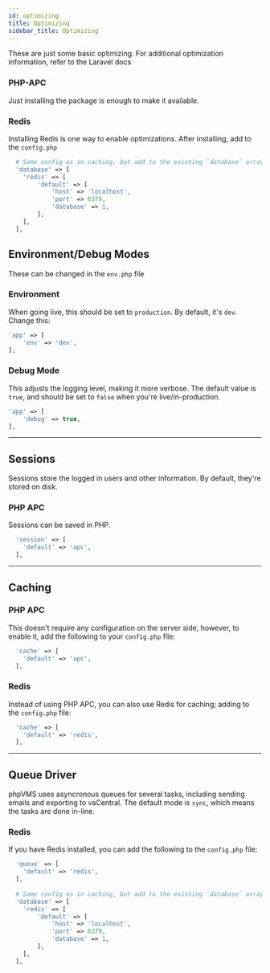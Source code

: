 ```yaml
---
id: optimizing
title: Optimizing
sidebar_title: Optimizing
---
```


These are just some basic optimizing. For additional optimization information, refer to the Laravel docs

### PHP-APC

Just installing the package is enough to make it available.

### Redis

Installing Redis is one way to enable optimizations. After installing, add to the `config.php`

```php
  # Same config as in caching, but add to the existing `database` array in the `config.php` file:
  'database' => [
    'redis' => [
        'default' => [
            'host' => 'localhost',
            'port' => 6379,
            'database' => 1,
        ],
    ],
  ],
```

## Environment/Debug Modes

These can be changed in the `env.php` file

### Environment

When going live, this should be set to `production`. By default, it's `dev`. Change this:

```php
'app' => [
    'env' => 'dev',
],
```

### Debug Mode

This adjusts the logging level, making it more verbose. The default value is `true`, and should be set to `false` when you're live/in-production.

```php
'app' => [
    'debug' => true,
],
```

***

## Sessions

Sessions store the logged in users and other information. By default, they're stored on disk.

### PHP APC

Sessions can be saved in PHP.

```php
  'session' => [
    'default' => 'apc',
  ],
```

***

## Caching

### PHP APC

This doesn't require any configuration on the server side, however, to enable it, add the following to your `config.php` file:

```php
  'cache' => [
    'default' => 'apc',
  ],
```

### Redis

Instead of using PHP APC, you can also use Redis for caching; adding to the `config.php` file:

```php
  'cache' => [
    'default' => 'redis',
  ],
```

---

## Queue Driver

phpVMS uses asyncronous queues for several tasks, including sending emails and exporting to vaCentral. The default mode is `sync`, which means the tasks are done in-line. 

### Redis

If you have Redis installed, you can add the following to the `config.php` file:

```php
  'queue' => [
    'default' => 'redis',
  ],
  
  # Same config as in caching, but add to the existing `database` array in the `config.php` file:
  'database' => [
    'redis' => [
        'default' => [
            'host' => 'localhost',
            'port' => 6379,
            'database' => 1,
        ],
    ],
  ],
```

